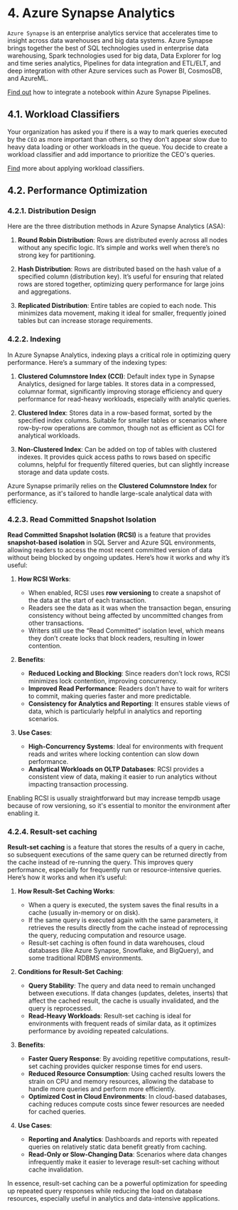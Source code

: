 # 4. Azure Synapse Analytics

`Azure Synapse` is an enterprise analytics service that accelerates time to insight across data warehouses and big data systems. Azure Synapse brings together the best of SQL technologies used in enterprise data warehousing, Spark technologies used for big data, Data Explorer for log and time series analytics, Pipelines for data integration and ETL/ELT, and deep integration with other Azure services such as Power BI, CosmosDB, and AzureML.

[Find out](https://learn.microsoft.com/en-us/training/modules/orchestrate-data-movement-transformation-azure-data-factory/5a-exercise-integrate-notebook-azure-synapse-pipelines) how to integrate a notebook within Azure Synapse Pipelines.

## 4.1. Workload Classifiers

Your organization has asked you if there is a way to mark queries executed by the `CEO` as more important than others, so they don't appear slow due to heavy data loading or other workloads in the queue. You decide to create a workload classifier and add importance to prioritize the CEO's queries.

[Find](https://learn.microsoft.com/en-us/azure/synapse-analytics/sql-data-warehouse/sql-data-warehouse-workload-classification) more about applying workload classifiers.

## 4.2. Performance Optimization

### 4.2.1. Distribution Design
Here are the three distribution methods in Azure Synapse Analytics (ASA):

1. **Round Robin Distribution**: Rows are distributed evenly across all nodes without any specific logic. It’s simple and works well when there’s no strong key for partitioning.

2. **Hash Distribution**: Rows are distributed based on the hash value of a specified column (distribution key). It’s useful for ensuring that related rows are stored together, optimizing query performance for large joins and aggregations.

3. **Replicated Distribution**: Entire tables are copied to each node. This minimizes data movement, making it ideal for smaller, frequently joined tables but can increase storage requirements.

### 4.2.2. Indexing
In Azure Synapse Analytics, indexing plays a critical role in optimizing query performance. Here’s a summary of the indexing types:

1. **Clustered Columnstore Index (CCI)**: Default index type in Synapse Analytics, designed for large tables. It stores data in a compressed, columnar format, significantly improving storage efficiency and query performance for read-heavy workloads, especially with analytic queries.

2. **Clustered Index**: Stores data in a row-based format, sorted by the specified index columns. Suitable for smaller tables or scenarios where row-by-row operations are common, though not as efficient as CCI for analytical workloads.

3. **Non-Clustered Index**: Can be added on top of tables with clustered indexes. It provides quick access paths to rows based on specific columns, helpful for frequently filtered queries, but can slightly increase storage and data update costs.

Azure Synapse primarily relies on the **Clustered Columnstore Index** for performance, as it's tailored to handle large-scale analytical data with efficiency.

### 4.2.3. Read Committed Snapshot Isolation

**Read Committed Snapshot Isolation (RCSI)** is a feature that provides **snapshot-based isolation** in SQL Server and Azure SQL environments, allowing readers to access the most recent committed version of data without being blocked by ongoing updates. Here’s how it works and why it’s useful:

1. **How RCSI Works**:
   - When enabled, RCSI uses **row versioning** to create a snapshot of the data at the start of each transaction.
   - Readers see the data as it was when the transaction began, ensuring consistency without being affected by uncommitted changes from other transactions.
   - Writers still use the “Read Committed” isolation level, which means they don’t create locks that block readers, resulting in lower contention.

2. **Benefits**:
   - **Reduced Locking and Blocking**: Since readers don’t lock rows, RCSI minimizes lock contention, improving concurrency.
   - **Improved Read Performance**: Readers don’t have to wait for writers to commit, making queries faster and more predictable.
   - **Consistency for Analytics and Reporting**: It ensures stable views of data, which is particularly helpful in analytics and reporting scenarios.

3. **Use Cases**:
   - **High-Concurrency Systems**: Ideal for environments with frequent reads and writes where locking contention can slow down performance.
   - **Analytical Workloads on OLTP Databases**: RCSI provides a consistent view of data, making it easier to run analytics without impacting transaction processing.

Enabling RCSI is usually straightforward but may increase tempdb usage because of row versioning, so it's essential to monitor the environment after enabling it.

### 4.2.4. Result-set caching

**Result-set caching** is a feature that stores the results of a query in cache, so subsequent executions of the same query can be returned directly from the cache instead of re-running the query. This improves query performance, especially for frequently run or resource-intensive queries. Here’s how it works and when it’s useful:

1. **How Result-Set Caching Works**:
   - When a query is executed, the system saves the final results in a cache (usually in-memory or on disk).
   - If the same query is executed again with the same parameters, it retrieves the results directly from the cache instead of reprocessing the query, reducing computation and resource usage.
   - Result-set caching is often found in data warehouses, cloud databases (like Azure Synapse, Snowflake, and BigQuery), and some traditional RDBMS environments.

2. **Conditions for Result-Set Caching**:
   - **Query Stability**: The query and data need to remain unchanged between executions. If data changes (updates, deletes, inserts) that affect the cached result, the cache is usually invalidated, and the query is reprocessed.
   - **Read-Heavy Workloads**: Result-set caching is ideal for environments with frequent reads of similar data, as it optimizes performance by avoiding repeated calculations.

3. **Benefits**:
   - **Faster Query Response**: By avoiding repetitive computations, result-set caching provides quicker response times for end users.
   - **Reduced Resource Consumption**: Using cached results lowers the strain on CPU and memory resources, allowing the database to handle more queries and perform more efficiently.
   - **Optimized Cost in Cloud Environments**: In cloud-based databases, caching reduces compute costs since fewer resources are needed for cached queries.

4. **Use Cases**:
   - **Reporting and Analytics**: Dashboards and reports with repeated queries on relatively static data benefit greatly from caching.
   - **Read-Only or Slow-Changing Data**: Scenarios where data changes infrequently make it easier to leverage result-set caching without cache invalidation.

In essence, result-set caching can be a powerful optimization for speeding up repeated query responses while reducing the load on database resources, especially useful in analytics and data-intensive applications.
